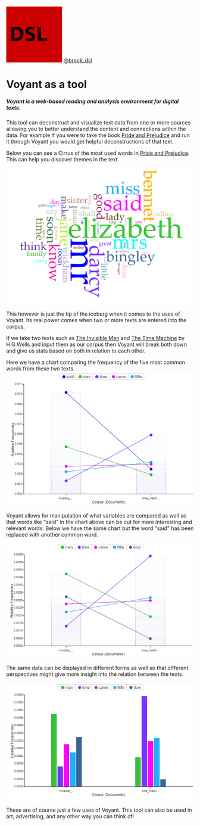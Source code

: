 ![BrockDSL](dsl_logo.png) 
[@brock_dsl](https://twitter.com/brock_dsl)


# Voyant as a tool

##### Voyant is a web-based reading and analysis environment for digital texts.  
This tool can deconstruct and visualize text data from one or more sources allowing you to better understand the content and connections within the data.  For example if you were to take the book [Pride and Prejudice][pride] and run it through Voyant you would get helpful deconstructions of that text.  

Below you can see a Cirrus of the most used words in [Pride and Prejudice][pride].  This can help you discover themes in the text.

![Pride and Prejudice Cirrus](pride_cirrus.png)

This however is just the tip of the iceberg when it comes to the uses of Voyant.  Its real power comes when two or more texts are entered into the corpus.

If we take two texts such as [The Invisible Man][invisible_man] and [The Time Machine][time_machine] by H.G.Wells and input them as our corpus then Voyant will break both down and give us stats based on both in relation to each other.  

Here we have a chart comparing the frequency of the five most common words from these two texts.
![Frequency-Chart](Frequency_chart.png)

Voyant allows for manipulation of what variables are compared as well so that  words like "said" in the chart above can be cut for more interesting and relevant words.  Below we have the same chart but the word "said" has been replaced with another common word.

![Frequency-Chart-2](Frequency_chart_altered.png)

The same data can be displayed in different forms as well so that different perspectives might give more insight into the relation between the texts.

![Frequency-Chart-3](Frequency_chart_bar.png)


These are of course just a few uses of Voyant.  This tool can also be used in art, advertising, and any other way you can think of!




[time_machine]: time_machine_text.txt "The Time Machine"
[invisible_man]: invisible_man_text.txt "The Invisible Man"
[pride]: pride_and_prejudice.txt "Pride and Prejudice"
